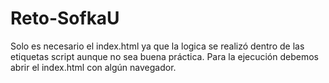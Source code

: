 # Reto-SofkaU
Solo es necesario el index.html ya que la logica se realizó dentro de las etiquetas script aunque no sea buena práctica.
Para la ejecución debemos abrir el index.html con algún navegador.
